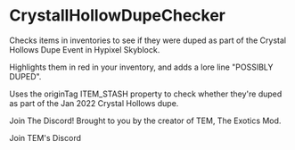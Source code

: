 # CrystallHollowDupeChecker


Checks items in inventories to see if they were duped as part of the Crystal Hollows Dupe Event in Hypixel Skyblock.

Highlights them in red in your inventory, and adds a lore line "POSSIBLY DUPED".

Uses the originTag ITEM_STASH property to check whether they're duped as part of the Jan 2022 Crystal Hollows dupe.

Join The Discord!
Brought to you by the creator of TEM, The Exotics Mod.

Join TEM's Discord
